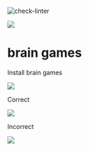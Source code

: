 ![check-linter](https://github.com/k3kan/php-project-lvl1/workflows/check-linter/badge.svg)

<a href="https://codeclimate.com/github/k3kan/php-project-lvl1/maintainability"><img src="https://api.codeclimate.com/v1/badges/5b0c2148ed530abb9d2f/maintainability" /></a>

# brain games


Install brain games


<a href="https://asciinema.org/a/qZIU0DKaMYDGoIhdLL4l1T8if" target="_blank"><img src="https://asciinema.org/a/qZIU0DKaMYDGoIhdLL4l1T8if.svg" /></a>


Correct 

<a href="https://asciinema.org/a/ebrEuLQ04RXMQyR7NlW4vqEQ3" target="_blank"><img src="https://asciinema.org/a/ebrEuLQ04RXMQyR7NlW4vqEQ3.svg" /></a>

Incorrect

<a href="https://asciinema.org/a/3kQciJXDh2REkTtWdRzbWwE1C" target="_blank"><img src="https://asciinema.org/a/3kQciJXDh2REkTtWdRzbWwE1C.svg" /></a>

